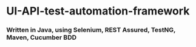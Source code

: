 # UI-API-test-automation-framework
<h3>Written in Java, using Selenium, REST Assured, TestNG, Maven, Cucumber BDD</h3>
